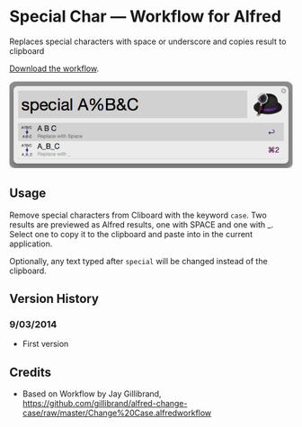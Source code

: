 # Special Char — Workflow for Alfred

Replaces special characters with space or underscore and copies result to clipboard

[Download the workflow](https://github.com/gillibrand/alfred-change-case/raw/master/Change%20Case.alfredworkflow).

![Screenshot](removespecial.png)

## Usage

Remove special characters from Cliboard with the keyword `case`. Two results are previewed as Alfred results, one with SPACE and one with _. Select one to copy it to the clipboard and paste into in the current application.

Optionally, any text typed after `special` will be changed instead of the clipboard. 

## Version History

### 9/03/2014

- First version

## Credits

- Based on Workflow by Jay Gillibrand, https://github.com/gillibrand/alfred-change-case/raw/master/Change%20Case.alfredworkflow
